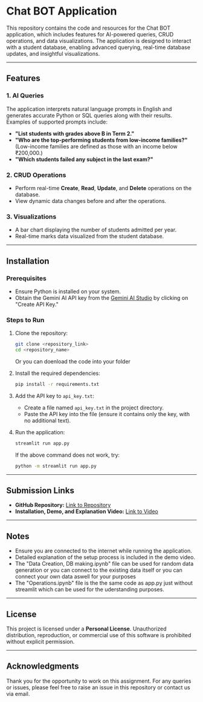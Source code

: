 # Chat BOT Application

This repository contains the code and resources for the Chat BOT application, which includes features for AI-powered queries, CRUD operations, and data visualizations. The application is designed to interact with a student database, enabling advanced querying, real-time database updates, and insightful visualizations.

---

## Features

### 1. **AI Queries**
The application interprets natural language prompts in English and generates accurate Python or SQL queries along with their results. Examples of supported prompts include:
- **"List students with grades above B in Term 2."**
- **"Who are the top-performing students from low-income families?"**
  (Low-income families are defined as those with an income below ₹200,000.)
- **"Which students failed any subject in the last exam?"**

### 2. **CRUD Operations**
- Perform real-time **Create**, **Read**, **Update**, and **Delete** operations on the database.
- View dynamic data changes before and after the operations.

### 3. **Visualizations**
- A bar chart displaying the number of students admitted per year.
- Real-time marks data visualized from the student database.

---

## Installation

### Prerequisites
- Ensure Python is installed on your system.
- Obtain the Gemini AI API key from the [Gemini AI Studio](https://aistudio.google.com/apikey) by clicking on "Create API Key."

### Steps to Run
1. Clone the repository:
   ```bash
   git clone <repository_link>
   cd <repository_name>
   ```
   Or you can doenload the code into your folder
3. Install the required dependencies:
   ```bash
   pip install -r requirements.txt
   ```
4. Add the API key to `api_key.txt`:
   - Create a file named `api_key.txt` in the project directory.
   - Paste the API key into the file (ensure it contains only the key, with no additional text).

5. Run the application:
   ```bash
   streamlit run app.py
   ```
   If the above command does not work, try:
   ```bash
   python -m streamlit run app.py
   ```

---

## Submission Links

- **GitHub Repository:** [Link to Repository]([#](https://github.com/monishavenkatesh7/AI-Student-Enquiry-Chatbot))
- **Installation, Demo, and Explanation Video:** [Link to Video](#)

---

## Notes

- Ensure you are connected to the internet while running the application.
- Detailed explanation of the setup process is included in the demo video.
- The "Data Creation, DB making.ipynb" file can be used for random data generation or you can connect to the existing data itself or you can connect your own data aswell for your purposes
- The "Operations.ipynb" file is the the same code as app.py just without streamlit which can be used for the uderstanding purposes. 

---

## License

This project is licensed under a **Personal License**. Unauthorized distribution, reproduction, or commercial use of this software is prohibited without explicit permission.

---

## Acknowledgments

Thank you for the opportunity to work on this assignment. For any queries or issues, please feel free to raise an issue in this repository or contact us via email.

